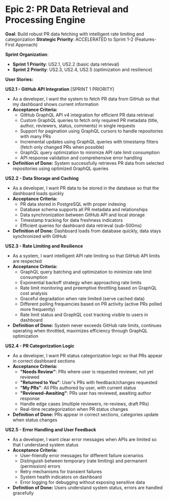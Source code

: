 # Epic 2: PR Data Retrieval and Processing Engine
**Goal**: Build robust PR data fetching with intelligent rate limiting and categorization
**Strategic Priority**: ACCELERATED to Sprint 1-2 (Features-First Approach)

**Sprint Organization**:
- **Sprint 1 Priority**: US2.1, US2.2 (basic data retrieval)
- **Sprint 2 Priority**: US2.3, US2.4, US2.5 (optimization and resilience)

**User Stories:**

**US2.1 - GitHub API Integration** [SPRINT 1 PRIORITY]
- As a developer, I want the system to fetch PR data from GitHub so that my dashboard shows current information
- **Acceptance Criteria:**
  - GitHub GraphQL API v4 integration for efficient PR data retrieval
  - Custom GraphQL queries to fetch only required PR metadata (title, author, reviewers, status, comments) in single requests
  - Support for pagination using GraphQL cursors to handle repositories with many PRs
  - Incremental updates using GraphQL queries with timestamp filters (fetch only changed PRs when possible)
  - GraphQL query optimization to minimize API rate limit consumption
  - API response validation and comprehensive error handling
- **Definition of Done:** System successfully retrieves PR data from selected repositories using optimized GraphQL queries

**US2.2 - Data Storage and Caching**
- As a developer, I want PR data to be stored in the database so that the dashboard loads quickly
- **Acceptance Criteria:**
  - PR data stored in PostgreSQL with proper indexing
  - Database schema supports all PR metadata and relationships
  - Data synchronization between GitHub API and local storage
  - Timestamp tracking for data freshness indicators
  - Efficient queries for dashboard data retrieval (sub-500ms)
- **Definition of Done:** Dashboard loads from database quickly, data stays synchronized with GitHub

**US2.3 - Rate Limiting and Resilience**
- As a system, I want intelligent API rate limiting so that GitHub API limits are respected
- **Acceptance Criteria:**
  - GraphQL query batching and optimization to minimize rate limit consumption
  - Exponential backoff strategy when approaching rate limits
  - Rate limit monitoring and preemptive throttling based on GraphQL cost analysis
  - Graceful degradation when rate limited (serve cached data)
  - Different polling frequencies based on PR activity (active PRs polled more frequently)
  - Rate limit status and GraphQL cost tracking visible to users in dashboard
- **Definition of Done:** System never exceeds GitHub rate limits, continues operating when throttled, maximizes efficiency through GraphQL optimization

**US2.4 - PR Categorization Logic**
- As a developer, I want PR status categorization logic so that PRs appear in correct dashboard sections
- **Acceptance Criteria:**
  - **"Needs Review"**: PRs where user is requested reviewer, not yet reviewed
  - **"Returned to You"**: User's PRs with feedback/changes requested
  - **"My PRs"**: All PRs authored by user, with current status
  - **"Reviewed-Awaiting"**: PRs user has reviewed, awaiting author response
  - Handle edge cases (multiple reviewers, re-reviews, draft PRs)
  - Real-time recategorization when PR status changes
- **Definition of Done:** PRs appear in correct sections, categories update when status changes

**US2.5 - Error Handling and User Feedback**
- As a developer, I want clear error messages when APIs are limited so that I understand system status
- **Acceptance Criteria:**
  - User-friendly error messages for different failure scenarios
  - Distinguish between temporary (rate limiting) and permanent (permission) errors
  - Retry mechanisms for transient failures
  - System health indicators on dashboard
  - Error logging for debugging without exposing sensitive data
- **Definition of Done:** Users understand system status, errors are handled gracefully

